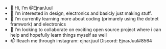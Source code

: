 - 👋 Hi, I’m @EjnarJuul
- 👀 I’m interested in design, electronics and basicly just making stuff.
- 🌱 I’m currently learning more about coding (primarely using the dotnet framwork) and electronics
- 💞️ I’m looking to collaborate on exciting open source project where i can help and hopefully learn things myself as well
- 📫 Reach me through instagram: ejnar.juul Discord: EjnarJuul#8564


